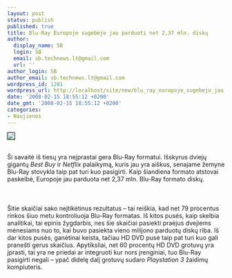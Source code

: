 ```yaml
---
layout: post
status: publish
published: true
title: Blu-Ray Europoje sugebėjo jau parduoti net 2,37 mln. diskų
author:
  display_name: SB
  login: SB
  email: sb.technews.lt@gmail.com
  url: ''
author_login: SB
author_email: sb.technews.lt@gmail.com
wordpress_id: 1281
wordpress_url: http://localhost/site/new/blu_ray_europoje_sugebejo_jau_parduoti_net_2_37_mln_disku/
date: '2008-02-15 18:55:12 +0200'
date_gmt: '2008-02-15 18:55:12 +0200'
categories:
- Naujienos
---
```

<div class="imgright"><img src="http://tbn0.google.com/images?q=tbn:YFogi7Q-osZXKM:http://multimedia.cx/eggs/images/blu-ray-logo.gif" border="1"></div>
<p><br>Ši savaitė iš tiesų yra neįprastai gera Blu-Ray formatui. Išskyrus dviejų gigantų <i>Best Buy</i> ir <i>Netflix</i> palaikymą, kuris jau yra aiškus, senajame žemyne Blu-Ray stovykla taip pat turi kuo pasigirti. Kaip šiandiena formato atstovai paskelbė, Europoje jau parduota net 2,37 mln. Blu-Ray formato diskų.<br />
<br><br />
<br>Šitie skaičiai sako neįtikėtinus rezultatus – tai reiškia, kad net 79 procentus rinkos šiuo metu kontroliuoja Blu-Ray formatas. Iš kitos pusės, kaip skelbia analitikai, tai epinis žygdarbis, nes šie skaičiai pasiekti praėjus dvejiems mėnesiams nuo to, kai buvo pasiekta vieno milijono parduotų diskų riba. Iš dar kitos pusės, ganėtinai keista, tačiau HD DVD pusė taip pat turi kuo gali pranešti gerus skaičius. Apytiksliai, net 60 procentų HD DVD grotuvų yra įprasti, tai yra ne priedai ar integruoti kur nors įrenginiai, tuo Blu-Ray pasigirti negali – ypač didelę dalį grotuvų sudaro <i>Playstation 3</i> žaidimų kompiuteris.<br />
<br></p>
